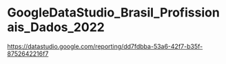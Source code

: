 # GoogleDataStudio_Brasil_Profissionais_Dados_2022
https://datastudio.google.com/reporting/dd7fdbba-53a6-42f7-b35f-8752642216f7
